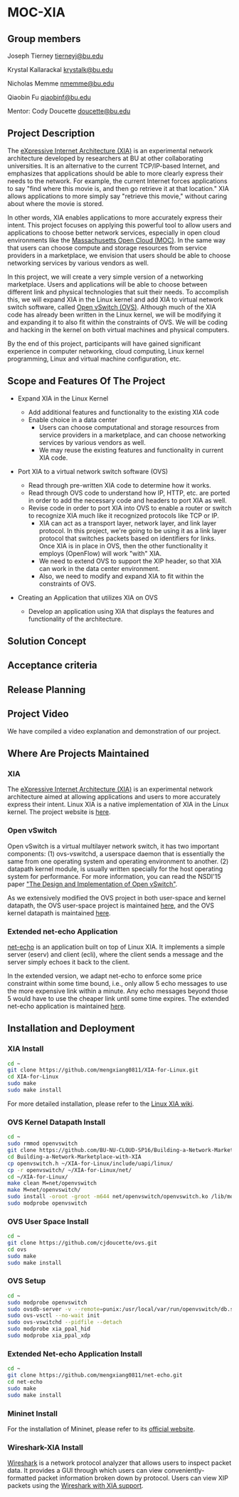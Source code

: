 # MOC-XIA

## Group members

Joseph Tierney tierneyj@bu.edu

Krystal Kallarackal krystalk@bu.edu

Nicholas Memme nmemme@bu.edu

Qiaobin Fu qiaobinf@bu.edu

Mentor: Cody Doucette doucette@bu.edu

## Project Description

The [eXpressive Internet Architecture (XIA)](https://github.com/AltraMayor/XIA-for-Linux/wiki) is an experimental network architecture developed by researchers at BU at other collaborating universities. It is an alternative to the current TCP/IP-based Internet, and emphasizes that applications should be able to more clearly express their needs to the network. For example, the current Internet forces applications to say "find where this movie is, and then go retrieve it at that location." XIA allows applications to more simply say "retrieve this movie," without caring about where the movie is stored.

In other words, XIA enables applications to more accurately express their intent. This project focuses on applying this powerful tool to allow users and applications to choose better network services, especially in open cloud environments like the [Massachusetts Open Cloud (MOC)](http://www.bu.edu/cci/files/2012/11/MOC.pdf). In the same way that users can choose compute and storage resources from service providers in a marketplace, we envision that users should be able to choose networking services by various vendors as well.

In this project, we will create a very simple version of a networking marketplace. Users and applications will be able to choose between different link and physical technologies that suit their needs. To accomplish this, we will expand XIA in the Linux kernel and add XIA to virtual network switch software, called [Open vSwitch (OVS)](http://openvswitch.org/). Although much of the XIA code has already been written in the Linux kernel, we will be modifying it and expanding it to also fit within the constraints of
OVS. We will be coding and hacking in the kernel on both virtual machines and physical computers.

By the end of this project, participants will have gained significant experience in computer networking, cloud computing, Linux kernel programming, Linux and virtual machine configuration, etc.

## Scope and Features Of The Project

* Expand XIA in the Linux Kernel
  * Add additional features and functionality to the existing XIA code
  * Enable choice in a data center
    * Users can choose computational and storage resources from service providers in a marketplace, and can choose networking services by various vendors as well.
    * We may reuse the existing features and functionality in current XIA code.
* Port XIA to a virtual network switch software (OVS)
  * Read through pre-written XIA code to determine how it works.
  * Read through OVS code to understand how IP, HTTP, etc. are ported in order to add the necessary code and headers to port XIA as well.
  * Revise code in order to port XIA into OVS to enable a router or switch to recognize XIA much like it recognized protocols like TCP or IP.
    * XIA can act as a transport layer, network layer, and link layer protocol. In this project, we're going to be using it as a link layer protocol that switches packets based on identifiers for links. Once XIA is in place in OVS, then the other functionality it employs (OpenFlow) will work "with" XIA.
    * We need to extend OVS to support the XIP header, so that XIA can work in the data center environment.
    * Also, we need to modify and expand XIA to fit within the constraints of OVS.

* Creating an Application that utilizes XIA on OVS
  * Develop an application using XIA that displays the features and functionality of the architecture.

## Solution Concept

## Acceptance criteria

## Release Planning

## Project Video
We have compiled a video explanation and demonstration of our project.

## Where Are Projects Maintained
### XIA
The [eXpressive Internet Architecture (XIA)](https://github.com/AltraMayor/XIA-for-Linux/wiki) is an experimental network architecture aimed at allowing applications and users to more accurately express their intent. Linux XIA is a native implementation of XIA in the Linux kernel. The project website is [here](https://github.com/AltraMayor/XIA-for-Linux/wiki).

### Open vSwitch
Open vSwitch is a virtual multilayer network switch, it has two important components: (1) ovs-vswitchd, a userspace daemon that is essentially the same from one operating system and operating environment to another. (2) datapath kernel module, is usually written specially for the host operating system for performance. For more information, you can read the NSDI'15 paper ["The Design and Implementation of Open vSwitch"](http://openvswitch.org/support/papers/nsdi2015.pdf).

As we extensively modified the OVS project in both user-space and kernel datapath, the OVS user-space project is maintained [here](https://github.com/cjdoucette/ovs), and the OVS kernel datapath is maintained [here](https://github.com/BU-NU-CLOUD-SP16/Building-a-Network-Marketplace-with-XIA/tree/master/openvswitch).

### Extended net-echo Application
[net-echo](https://github.com/AltraMayor/net-echo) is an application built on top of Linux XIA. It implements a simple server (eserv) and client (ecli), where the client sends a message and the server simply echoes it back to the client. 

In the extended version, we adapt net-echo to enforce some price constraint within some time bound, i.e., only allow 5 echo messages to use the more expensive link within a minute. Any echo messages beyond those 5 would have to use the cheaper link until some time expires. The extended net-echo application is maintained [here](https://github.com/mengxiang0811/net-echo).

## Installation and Deployment

### XIA Install
```bash
cd ~
git clone https://github.com/mengxiang0811/XIA-for-Linux.git
cd XIA-for-Linux
sudo make
sudo make install
```
For more detailed installation, please refer to the [Linux XIA wiki](https://github.com/AltraMayor/XIA-for-Linux/wiki/How-to-install).
### OVS Kernel Datapath Install
```bash
cd ~
sudo rmmod openvswitch
git clone https://github.com/BU-NU-CLOUD-SP16/Building-a-Network-Marketplace-with-XIA.git
cd Building-a-Network-Marketplace-with-XIA
cp openvswitch.h ~/XIA-for-Linux/include/uapi/linux/
cp -r openvswitch/ ~/XIA-for-Linux/net/
cd ~/XIA-for-Linux/
make clean M=net/openvswitch
make M=net/openvswitch/
sudo install -oroot -groot -m644 net/openvswitch/openvswitch.ko /lib/modules/`uname -r`/kernel/net/openvswitch
sudo modprobe openvswitch
```

### OVS User Space Install
```bash
cd ~
git clone https://github.com/cjdoucette/ovs.git
cd ovs
sudo make
sudo make install

```
### OVS Setup
```bash
cd ~
sudo modprobe openvswitch
sudo ovsdb-server -v --remote=punix:/usr/local/var/run/openvswitch/db.sock --remote=db:Open_vSwitch,Open_vSwitch,manager_options  --pidfile --detach --log-file
sudo ovs-vsctl --no-wait init
sudo ovs-vswitchd --pidfile --detach
sudo modprobe xia_ppal_hid
sudo modprobe xia_ppal_xdp
```

### Extended Net-echo Application Install
```bash
cd ~
git clone https://github.com/mengxiang0811/net-echo.git
cd net-echo
sudo make
sudo make install
```

### Mininet Install

For the installation of Mininet, please refer to its [official website](http://mininet.org/download/).

### Wireshark-XIA Install
[Wireshark](https://www.wireshark.org/) is a network protocol analyzer that allows users to inspect packet data. It provides a GUI through which users can view conveniently-formatted packet information broken down by protocol. Users can view XIP packets using the [Wireshark with XIA support](https://github.com/AltraMayor/XIA-for-Linux/wiki/Debugging-the-Linux-kernel#Wireshark_with_XIA_support).
